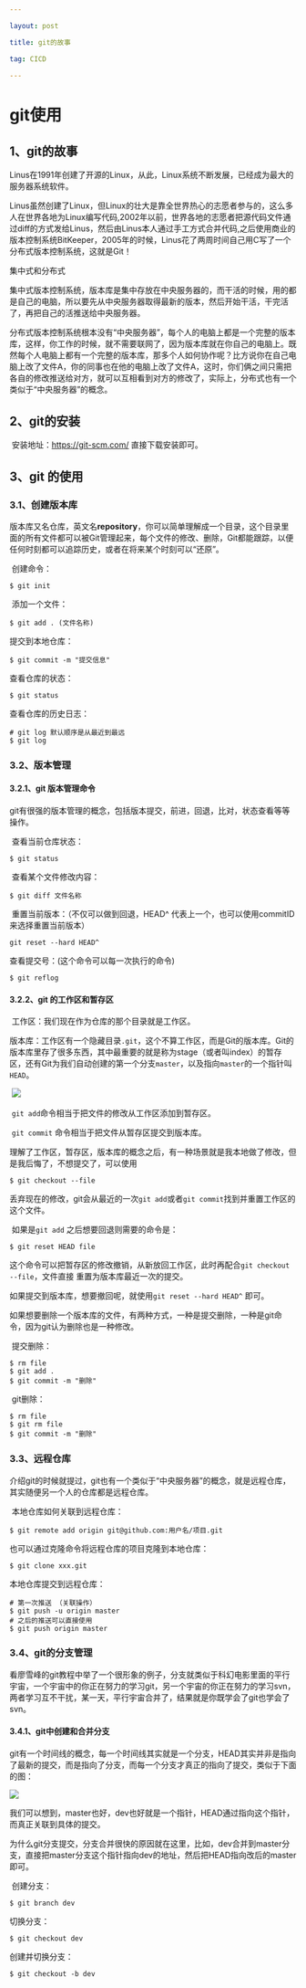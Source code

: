 ```yaml
---

layout: post

title: git的故事

tag: CICD

---
```

# git使用

## 1、git的故事

​	Linus在1991年创建了开源的Linux，从此，Linux系统不断发展，已经成为最大的服务器系统软件。

   Linus虽然创建了Linux，但Linux的壮大是靠全世界热心的志愿者参与的，这么多人在世界各地为Linux编写代码,2002年以前，世界各地的志愿者把源代码文件通过diff的方式发给Linus，然后由Linus本人通过手工方式合并代码,之后使用商业的版本控制系统BitKeeper，2005年的时候，Linus花了两周时间自己用C写了一个分布式版本控制系统，这就是Git！

   集中式和分布式

​    集中式版本控制系统，版本库是集中存放在中央服务器的，而干活的时候，用的都是自己的电脑，所以要先从中央服务器取得最新的版本，然后开始干活，干完活了，再把自己的活推送给中央服务器。

​	分布式版本控制系统根本没有“中央服务器”，每个人的电脑上都是一个完整的版本库，这样，你工作的时候，就不需要联网了，因为版本库就在你自己的电脑上。既然每个人电脑上都有一个完整的版本库，那多个人如何协作呢？比方说你在自己电脑上改了文件A，你的同事也在他的电脑上改了文件A，这时，你们俩之间只需把各自的修改推送给对方，就可以互相看到对方的修改了，实际上，分布式也有一个类似于“中央服务器”的概念。

## 2、git的安装

​	安装地址：<https://git-scm.com/>  直接下载安装即可。

## 3、git 的使用

### 3.1、创建版本库

​	版本库又名仓库，英文名**repository**，你可以简单理解成一个目录，这个目录里面的所有文件都可以被Git管理起来，每个文件的修改、删除，Git都能跟踪，以便任何时刻都可以追踪历史，或者在将来某个时刻可以“还原”。

​	创建命令：

```
$ git init 
```

​    添加一个文件：

```
$ git add . (文件名称)
```

  提交到本地仓库：

```
$ git commit -m "提交信息"
```

  查看仓库的状态：

```
$ git status 
```

查看仓库的历史日志：

```
# git log 默认顺序是从最近到最远 
$ git log
```

### 3.2、版本管理

####     3.2.1、git 版本管理命令

git有很强的版本管理的概念，包括版本提交，前进，回退，比对，状态查看等等操作。

​    查看当前仓库状态：

```
$ git status
```

​	查看某个文件修改内容：

```
$ git diff 文件名称
```

​    重置当前版本：（不仅可以做到回退，HEAD^ 代表上一个，也可以使用commitID 来选择重置当前版本）

```
git reset --hard HEAD^
```

   查看提交号：(这个命令可以每一次执行的命令)

```
$ git reflog 
```

####   3.2.2、git 的工作区和暂存区

​	工作区：我们现在作为仓库的那个目录就是工作区。

​	版本库：工作区有一个隐藏目录`.git`，这个不算工作区，而是Git的版本库。Git的版本库里存了很多东西，其中最重要的就是称为stage（或者叫index）的暂存区，还有Git为我们自动创建的第一个分支`master`，以及指向`master`的一个指针叫`HEAD`。

​	![](images/gitaddcommit.jpg)

​		`git add`命令相当于把文件的修改从工作区添加到暂存区。

​		`git commit` 命令相当于把文件从暂存区提交到版本库。

​         理解了工作区，暂存区，版本库的概念之后，有一种场景就是我本地做了修改，但是我后悔了，不想提交了，可以使用

```
$ git checkout --file
```

​	丢弃现在的修改，git会从最近的一次`git add`或者`git commit`找到并重置工作区的这个文件。

​    如果是`git add` 之后想要回退则需要的命令是：

```
$ git reset HEAD file
```

​     这个命令可以把暂存区的修改撤销，从新放回工作区，此时再配合`git checkout --file`，文件直接 重置为版本库最近一次的提交。

​	 如果提交到版本库，想要撤回呢，就使用`git reset --hard HEAD^` 即可。

​     如果想要删除一个版本库的文件，有两种方式，一种是提交删除，一种是git命令，因为git认为删除也是一种修改。

​	提交删除：

```
$ rm file
$ git add .
$ git commit -m "删除"
```

​	git删除：

```
$ rm file
$ git rm file
$ git commit -m "删除"
```

### 3.3、远程仓库

​	介绍git的时候就提过，git也有一个类似于“中央服务器”的概念，就是远程仓库，其实随便另一个人的仓库都是远程仓库。

​	本地仓库如何关联到远程仓库：

```
$ git remote add origin git@github.com:用户名/项目.git
```

  也可以通过克隆命令将远程仓库的项目克隆到本地仓库：

```
$ git clone xxx.git
```

  本地仓库提交到远程仓库：

```
# 第一次推送 （关联操作）
$ git push -u origin master
# 之后的推送可以直接使用
$ git push origin master
```

### 3.4、git的分支管理

​	看廖雪峰的git教程中举了一个很形象的例子，分支就类似于科幻电影里面的平行宇宙，一个宇宙中的你正在努力的学习git，另一个宇宙的你正在努力的学习svn，两者学习互不干扰，某一天，平行宇宙合并了，结果就是你既学会了git也学会了svn。

#### 	3.4.1、git中创建和合并分支

​	 git有一个时间线的概念，每一个时间线其实就是一个分支，HEAD其实并非是指向了最新的提交，而是指向了分支，而每一个分支才真正的指向了提交，类似于下面的图：

![](images/branch.png)

​	 我们可以想到，master也好，dev也好就是一个指针，HEAD通过指向这个指针，而真正关联到具体的提交。

​    为什么git分支提交，分支合并很快的原因就在这里，比如，dev合并到master分支，直接把master分支这个指针指向dev的地址，然后把HEAD指向改后的master即可。

​     创建分支：

```
$ git branch dev
```

   切换分支：

```
$ git checkout dev
```

   创建并切换分支：

```
$ git checkout -b dev
```

